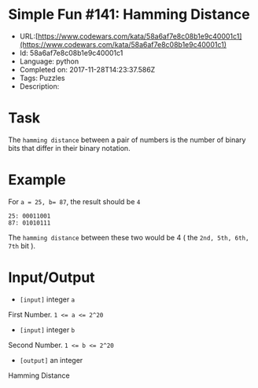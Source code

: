 # Simple Fun #141: Hamming Distance

 - URL:[https://www.codewars.com/kata/58a6af7e8c08b1e9c40001c1](https://www.codewars.com/kata/58a6af7e8c08b1e9c40001c1)
 - Id: 58a6af7e8c08b1e9c40001c1
 - Language: python
 - Completed on: 2017-11-28T14:23:37.586Z
 - Tags: Puzzles
 - Description:
# Task
 The `hamming distance` between a pair of numbers is the number of binary bits that differ in their binary notation. 
 
# Example

 For `a = 25, b= 87`, the result should be `4`
```
25: 00011001
87: 01010111
```
The `hamming distance` between these two would be 4 ( the `2nd, 5th, 6th, 7th` bit ).


# Input/Output


 - `[input]` integer `a`

  First Number. `1 <= a <= 2^20`


 - `[input]` integer `b`

  Second Number. `1 <= b <= 2^20`


 - `[output]` an integer

  Hamming Distance
